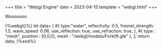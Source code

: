 +++
title = "Webgl Engine"
date = 2023-04-15
template = "webgl.html" 
+++

Wooooooo

{%webgl()%}
let data= [
	#{
		type:"water",
		reflectivity: 0.5,
		fresnel_strength: 1.5,
		wave_speed: 0.06,
		use_reflection: true,
		use_refraction: true,
	},
	#{
		type : "mesh",
		position : [0,0,0],
		mesh : "/webgl/models/Forklift.glb"
	},
];
return data;
{%end%}
